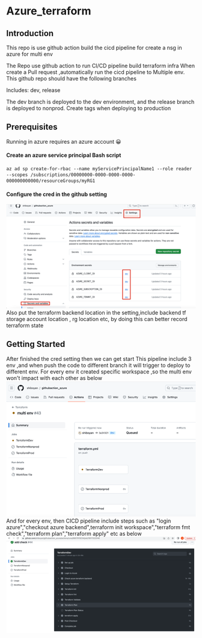 # Azure_terraform

## Introduction 
This repo is use github action build the cicd pipeline for create a nsg in azure for multi env

The Repo use github action to run CI/CD pipeline build terraform infra When create a Pull request ,automatically run the cicd pipeline to Multiple env.
This github repo should have the following branches

Includes: dev, release

The dev branch is deployed to the dev environment, and the release branch is deployed to nonprod.
Create tags when deploying to production
## Prerequisites
Running in azure requires an azure account 😀
#### Create an azure service principal Bash script
```
az ad sp create-for-rbac --name myServicePrincipalName1 --role reader --scopes /subscriptions/00000000-0000-0000-0000-000000000000/resourceGroups/myRG1
```
#### Configure the cred in the github setting
![img_2.png](img_2.png)
 Also put the terraform backend location in the setting,include backend tf storage account location , rg location etc, by doing this can better record terraform state

## Getting Started
After finished the cred setting then we can get start 
This pipeline include 3 env ,and when push the code to different branch it will trigger to deploy to different env.
For every env it created specific workspace ,so the multi env won't impact with each other as below
![img.png](img.png)
And for every env, then CICD pipeline include steps such as "login azure","checkout azure backend",terraform init workspace","terraform fmt check","terraform plan","terraform apply" etc as below
![img_1.png](img_1.png)
